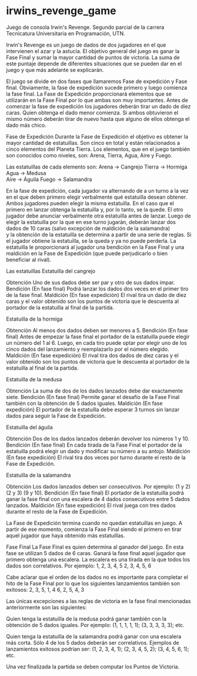 # irwins_revenge_game
Juego de consola Irwin's Revenge. Segundo parcial de la carrera Tecnicatura Universitaria en Programación, UTN.

Irwin's Revenge es un juego de dados de dos jugadores en el que intervienen el azar y la astucia.
El objetivo general del juego es ganar la Fase Final y sumar la mayor cantidad de puntos de victoria. 
La suma de este puntaje depende de diferentes situaciones que se pueden dar en el juego y que más adelante se explicarán.

El juego se divide en dos fases que llamaremos Fase de expedición y Fase final. Obviamente, la fase de expedición sucede primero y luego comienza la fase final. 
La Fase de Expedición proporcionará elementos que se utilizarán en la Fase Final por lo que ambas son muy importantes.
Antes de comenzar la fase de expedición los jugadores deberán tirar un dado de diez caras. Quien obtenga el dado menor comienza. 
Si ambos obtuvieron el mismo número deberán tirar de nuevo hasta que alguno de ellos obtenga el dado más chico.

Fase de Expedición
Durante la Fase de Expedición el objetivo es obtener la mayor cantidad de estatuillas. Son cinco en total y están relacionados a cinco elementos del Planeta Tierra.
Los elementos, que en el juego también son conocidos como niveles, son: Arena, Tierra, Agua, Aire y Fuego.

Las estatuillas de cada elemento son:
Arena → Cangrejo		Tierra → Hormiga		Agua → Medusa	
Aire → Águila		Fuego → Salamandra

En la fase de expedición, cada jugador va alternando de a un turno a la vez en el que deben primero elegir verbalmente qué estatuilla desean obtener. 
Ambos jugadores pueden elegir la misma estatuilla. En el caso que el primero en lanzar obtenga la estatuilla y, por lo tanto, se la quede. 
El otro jugador debe anunciar verbalmente otra estatuilla antes de lanzar.
Luego de elegir la estatuilla por la que en ese turno jugarán, deberán lanzar dos dados de 10 caras (salvo excepción de maldición de la salamandra)  
y la obtención de la estatuilla se determina a partir de una serie de reglas. Si el jugador obtiene la estatuilla, se la queda y ya no puede perderla. 
La estatuilla le proporcionará al jugador una bendición en la Fase Final y una maldición en la Fase de Expedición (que puede perjudicarlo o bien beneficiar al rival).

Las estatuillas
Estatuilla del cangrejo

Obtención
Uno de sus dados debe ser par y otro de sus dados impar.
Bendición
(En fase final)
Podrá lanzar los dados dos veces en el primer tiro de la fase final.
Maldición
(En fase expedición)
El rival tira un dado de diez caras y el valor obtenido son los puntos de victoria que le descuenta al portador de la estatuilla al final de la partida.


Estatuilla de la hormiga

Obtención
Al menos dos dados deben ser menores a 5.
Bendición
(En fase final)
Antes de empezar la fase final el portador de la estatuilla puede elegir un número del 1 al 6. Luego, en cada tiro puede optar por elegir uno de los cinco dados del lanzamiento y reemplazarlo por el número elegido.
Maldición
(En fase expedición)
El rival tira dos dados de diez caras y el valor obtenido son los puntos de victoria que le descuenta al portador de la estatuilla al final de la partida.

Estatuilla de la medusa

Obtención
La suma de dos de los dados lanzados debe dar exactamente siete.
Bendición
(En fase final)
Permite ganar el desafío de la Fase Final también con la obtención de 5 dados iguales.
Maldición
(En fase expedición)
El portador de la estatuilla debe esperar 3 turnos sin lanzar dados para seguir la Fase de Expedición.


Estatuilla del águila

Obtención
Dos de los dados lanzados deberán devolver los números 1 y 10.
Bendición
(En fase final)
En cada tirada de la Fase Final el portador de la estatuilla podrá elegir un dado y modificar su número a su antojo.
Maldición
(En fase expedición)
El rival tira dos veces por turno durante el resto de la Fase de Expedición.


Estatuilla de la salamandra

Obtención
Los dados lanzados deben ser consecutivos. Por ejemplo: (1 y 2) (2 y 3) (9 y 10).
Bendición
(En fase final)
El portador de la estatuilla podrá ganar la fase final con una escalera de 4 dados consecutivos entre 5 dados lanzados.
Maldición
(En fase expedición)
El rival juega con tres dados durante el resto de la Fase de Expedición.


La Fase de Expedición termina cuando no quedan estatuillas en juego. A partir de ese momento, comienza la Fase Final siendo el primero en tirar aquel jugador que haya obtenido más estatuillas.

Fase Final
La Fase Final es quien determina al ganador del juego. En esta fase se utilizan 5 dados de 6 caras. Ganará la fase final aquel jugador que primero obtenga una escalera. La escalera es una tirada en la que todos los dados son correlativos. Por ejemplo:
1, 2, 3, 4, 5
2, 3, 4, 5, 6

Cabe aclarar que el orden de los dados no es importante para completar el hito de la Fase Final por lo que los siguientes lanzamientos también son exitosos:
2, 3, 5, 1, 4
6, 2, 5, 4, 3

Las únicas excepciones a las reglas de victoria en la fase final mencionadas anteriormente son las siguientes:

Quien tenga la estatuilla de la medusa podrá ganar también con la obtención de 5 dados iguales. Por ejemplo: (1, 1, 1, 1, 1); (3, 3, 3, 3, 3); etc.

Quien tenga la estatuilla de la salamandra podrá ganar con una escalera más corta. Sólo 4 de los 5 dados deberán ser correlativos. Ejemplos de lanzamientos exitosos podrían ser: (1, 2, 3, 4, 1); (2, 3, 4, 5, 2); (3, 4, 5, 6, 1); etc.

Una vez finalizada la partida se deben computar los Puntos de Victoria.